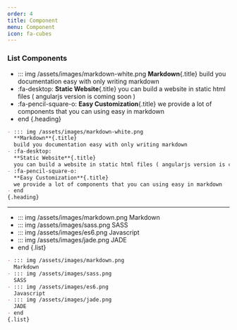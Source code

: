 ```yaml
---
order: 4
title: Component
menu: Component
icon: fa-cubes
---
```


### List Components

- ::: img /assets/images/markdown-white.png
  **Markdown**{.title}
  build you documentation easy with only writing markdown
- :fa-desktop: 
  **Static Website**{.title}
  you can build a website in static html files ( angularjs version is coming soon )
- :fa-pencil-square-o:
  **Easy Customization**{.title}
  we provide a lot of components that you can using easy in markdown
- end
{.heading}

```markdown
- ::: img /assets/images/markdown-white.png
  **Markdown**{.title}
  build you documentation easy with only writing markdown
- :fa-desktop: 
  **Static Website**{.title}
  you can build a website in static html files ( angularjs version is coming soon )
- :fa-pencil-square-o:
  **Easy Customization**{.title}
  we provide a lot of components that you can using easy in markdown
- end
{.heading}
```

---


- ::: img /assets/images/markdown.png
  Markdown
- ::: img /assets/images/sass.png
  SASS
- ::: img /assets/images/es6.png
  Javascript
- ::: img /assets/images/jade.png
  JADE
- end
{.list}

```markdown
- ::: img /assets/images/markdown.png
  Markdown
- ::: img /assets/images/sass.png
  SASS
- ::: img /assets/images/es6.png
  Javascript
- ::: img /assets/images/jade.png
  JADE
- end
{.list}
```